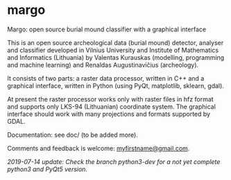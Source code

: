 # margo
Margo: open source burial mound classifier with a graphical interface

This is an open source archeological data (burial mound) detector, analyser and classifier developed in Vilnius University and
Institute of Mathematics and Informatics (Lithuania) by Valentas Kurauskas (modelling, programming and machine learning) and Renaldas Augustinavičius (archeology). 

It consists of two parts: a raster data processor, written in C++ and a graphical interface, written in Python (using PyQt, matplotlib, sklearn, gdal).

At present the raster processor works only with raster files in hfz format and supports only LKS-94 (Lithuanian) coordinate system. The graphical interface should work with many projections and formats supported by GDAL. 

Documentation: see doc/ (to be added more).

Comments and feedback is welcome: myfirstname@gmail.com.

*2019-07-14 update: Check the branch python3-dev for a not yet complete python3 and PyQt5 version.*
